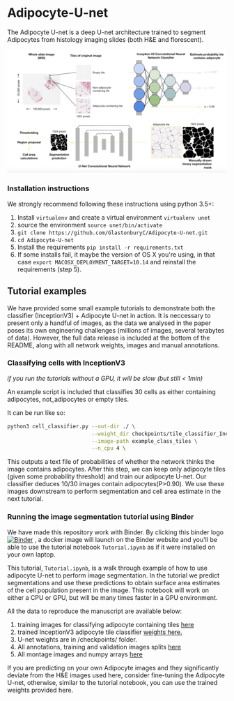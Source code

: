 # Adipocyte-U-net

The Adipocyte U-net is a deep U-net architecture trained to segment Adipocytes from histology imaging slides (both H&E and florescent). 

![alt text](overview.png)

### Installation instructions

We strongly recommend following these instructions using python 3.5+:

1. Install `virtualenv` and create a virtual environment `virtualenv unet`
2. source the environment `source unet/bin/activate`
3. `git clone https://github.com/GlastonburyC/Adipocyte-U-net.git`
4. `cd Adipocyte-U-net`
5. Install the requirements `pip install -r requirements.txt`
6. If some installs fail, it maybe the version of OS X you're using, in that case `export MACOSX_DEPLOYMENT_TARGET=10.14` and reinstall the requirements (step 5).

## Tutorial examples

We have provided some small example tutorials to demonstrate both the classifier (InceptionV3) + Adipocyte U-net in action. It is neccessary to present only a handful of images, as the data we analysed in the paper poses its own engineering challenges (millions of images, several terabytes of data). However, the full data release is included at the bottom of the README, along with all network weights, images and manual annotations.

### Classifying cells with InceptionV3

_if you run the tutorials without a GPU, it will be slow (but still < 1min)_

An example script is included that classifies 30 cells as either containing adipocytes, not_adipocytes or empty tiles.

It can be run like so:

```bash
python3 cell_classifier.py --out-dir ./ \
                           --weight_dir checkpoints/tile_classifier_InceptionV3/tile_adipocyte.weights.h5 \
                           --image-path example_class_tiles \
                           --n_cpu 4 \
```
This outputs a text file of probabilities of whether the network thinks the image contains adipocytes. After this step, we can keep only adipocyte tiles (given some probability threshold) and train our adipocyte U-net. Our classifier deduces 10/30 images contain adipocytes(P>0.90). We use these images downstream to perform segmentation and cell area estimate in the next tutorial.

### Running the image segmentation tutorial using Binder

We have made this repository work with Binder. By clicking this binder logo [![Binder](https://mybinder.org/badge_logo.svg)](https://mybinder.org/v2/gh/GlastonburyC/Adipocyte-U-net/master?filepath=Tutorial.ipynb)
, a docker image will launch on the Binder website and you'll be able to use the tutorial notebook `Tutorial.ipynb` as if it were installed on your own laptop.

This tutorial, `Tutorial.ipynb`, is a walk through example of how to use adipocyte U-net to perform image segmentation. In the tutorial we predict segmentations and use these predictions to obtain surface area estimates of the cell population present in the image.
This notebook will work on either a CPU or GPU, but will be many times faster in a GPU environment.

All the data to reproduce the manuscript are available below:

1. training images for classifying adipocyte containing tiles [here](https://drive.google.com/open?id=1hsmMGTQSOvicUr50fiCol_Gr5z8U0koC)
2. trained InceptionV3 adipocyte tile classifier [weights here.](https://drive.google.com/open?id=1dGZ1amjkRfRzSO9etWwtsadylG6wGvF0)
3. U-net weights are in /checkpoints/ folder.
4. All annotations, training and validation images splits [here](https://drive.google.com/open?id=1MDY_CYcLSKbCrjMBvGZ5sFaqh5rRmrRk)
5. All montage images and numpy arrays [here](https://drive.google.com/open?id=1qCb13kFdN3mxukcnz7IwfarfaZU3ygsr)

If you are predicting on your own Adipocyte images and they significantly deviate from the H&E images used here, consider fine-tuning the Adipocyte U-net, otherwise, similar to the tutorial notebook, you can use the trained weights provided here.
